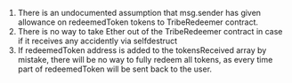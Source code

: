 1. There is an undocumented assumption that msg.sender has given allowance on redeemedToken tokens to TribeRedeemer contract.
2. There is no way to take Ether out of the TribeRedeemer  contract in case if it receives any accidently via selfdestruct
3. If redeemedToken  address is added to the tokensReceived array by mistake, there will be no way to fully redeem all tokens, as every time part of redeemedToken  will be sent back to the user.